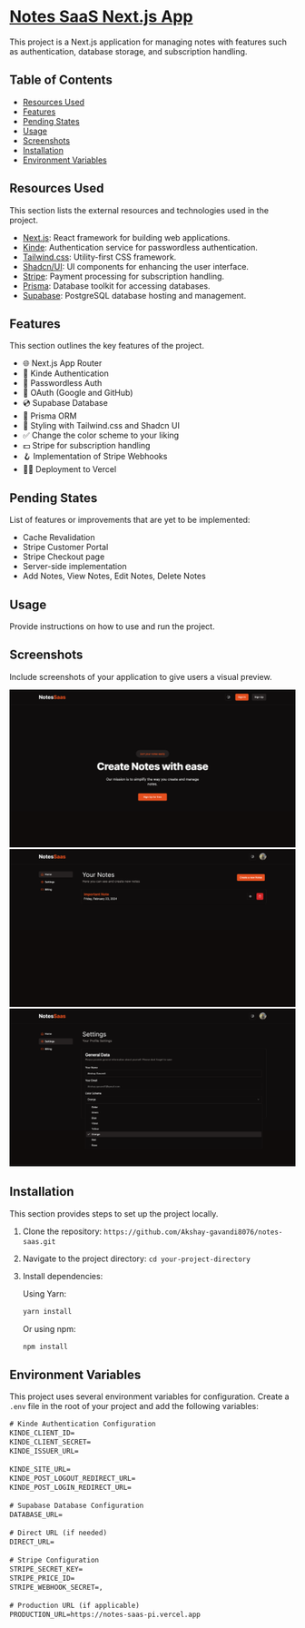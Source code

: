 # [Notes SaaS Next.js App](https://notes-saas-pi.vercel.app)

This project is a Next.js application for managing notes with features such as authentication, database storage, and subscription handling.

## Table of Contents

- [Resources Used](#resources-used)
- [Features](#features)
- [Pending States](#pending-states)
- [Usage](#usage)
- [Screenshots](#screenshots)
- [Installation](#installation)
- [Environment Variables](#environment-variables)

## Resources Used

This section lists the external resources and technologies used in the project.

- [Next.js](https://nextjs.org): React framework for building web applications.
- [Kinde](https://dub.sh/xeU8r3v): Authentication service for passwordless authentication.
- [Tailwind.css](https://tailwindcss.com): Utility-first CSS framework.
- [Shadcn/UI](https://ui.shadcn.com): UI components for enhancing the user interface.
- [Stripe](https://stripe.com): Payment processing for subscription handling.
- [Prisma](https://prisma.io): Database toolkit for accessing databases.
- [Supabase](https://supabase.com): PostgreSQL database hosting and management.

## Features

This section outlines the key features of the project.

- 🌐 Next.js App Router
- 🔐 Kinde Authentication
- 📧 Passwordless Auth
- 🔑 OAuth (Google and GitHub)
- 💿 Supabase Database
- 💨 Prisma ORM
- 🎨 Styling with Tailwind.css and Shadcn UI
- ✅ Change the color scheme to your liking
- 💵 Stripe for subscription handling
- 🪝 Implementation of Stripe Webhooks
- 😶‍🌫️ Deployment to Vercel

## Pending States

List of features or improvements that are yet to be implemented:

- Cache Revalidation
- Stripe Customer Portal
- Stripe Checkout page
- Server-side implementation
- Add Notes, View Notes, Edit Notes, Delete Notes

## Usage

Provide instructions on how to use and run the project.

## Screenshots

Include screenshots of your application to give users a visual preview.

![Screenshot 1](/public/images/landingpage.png)
![Screenshot 1](/public/images/dashboardHome.png)
![Screenshot 1](/public/images/dashboardSetting.png)

<!-- Add more screenshots here as needed -->
<!-- ![Screenshot 2](images/screenshot2.png) -->

## Installation

This section provides steps to set up the project locally.

1. Clone the repository: `https://github.com/Akshay-gavandi8076/notes-saas.git`
2. Navigate to the project directory: `cd your-project-directory`
3. Install dependencies:

   Using Yarn:

   ```bash
   yarn install
   ```

   Or using npm:

   ```bash
   npm install
   ```

## Environment Variables

This project uses several environment variables for configuration. Create a `.env` file in the root of your project and add the following variables:

```dotenv
# Kinde Authentication Configuration
KINDE_CLIENT_ID=
KINDE_CLIENT_SECRET=
KINDE_ISSUER_URL=

KINDE_SITE_URL=
KINDE_POST_LOGOUT_REDIRECT_URL=
KINDE_POST_LOGIN_REDIRECT_URL=

# Supabase Database Configuration
DATABASE_URL=

# Direct URL (if needed)
DIRECT_URL=

# Stripe Configuration
STRIPE_SECRET_KEY=
STRIPE_PRICE_ID=
STRIPE_WEBHOOK_SECRET=‚

# Production URL (if applicable)
PRODUCTION_URL=https://notes-saas-pi.vercel.app
```
